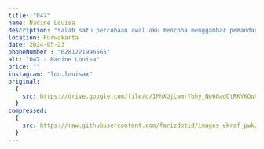 ```yaml
---
title: "047"
name: Nadine Louisa
description: "salah satu percobaan awal aku mencoba menggambar pemandangan."
location: Purwakarta
date: 2024-05-23
phoneNumber : "6281221996565"
alt: "047 - Nadine Louisa"
price: ""
instagram: "lou.louisax"
original:
  {
    src: https://drive.google.com/file/d/1MhXUjLwmrYbhy_Ne66adGtRKYKOu8GHG/view?usp=sharing,
  }
compressed:
  {
    src: https://raw.githubusercontent.com/farizdotid/images_ekraf_pwk/main/purwarupa/compressed/047_nadine.png,
  }
---
```

